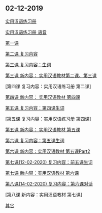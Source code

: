 ## 02-12-2019

[实用汉语练习册](https://dan3011.github.io/regular/Practical_Chinese_Workbook1.pdf)

[实用汉语练习册 语音](https://www.ximalaya.com/waiyu/24537229/)

[第一课](https://dan3011.github.io/regular/Lesson1_Alex.pdf)

[第二课 复习内容](https://dan3011.github.io/regular/Review1.pdf)

[第三课 复习内容：生词](https://dan3011.github.io/regular/Lesson2_newwords.pdf)

[第三课 新内容： 实用汉语教材第二课、第三课](https://dan3011.github.io/regular/hanyu.pdf)

[第四课 复习内容：实用汉语练习册 第二课]

[第四课 新内容： 实用汉语教材 第四课](https://dan3011.github.io/regular/hanyu_4and5.pdf)

[第五课 复习内容：第四课生词](https://dan3011.github.io/regular/Lesson4_newwords.pdf)

[第五课 复习内容：实用汉语练习册 第四课]

[第五课 新内容： 实用汉语教材 第五课](https://dan3011.github.io/regular/hanyu_4and5.pdf)

[第六课 复习内容：第五课生词](https://dan3011.github.io/regular/Lesson5_newwords.pdf)

[第六课 新内容：实用汉语教材 第五课Part2](https://dan3011.github.io/regular/hanyu_4and5.pdf)

[第七课(12-02-2020) 复习内容：前五课生词](https://dan3011.github.io/regular/Review_6Lessons.pdf)

[第七课 新内容：实用汉语教材 第六课](https://dan3011.github.io/regular/hanyu_6.pdf)

[第八课(14-02-2020) 复习内容：第六课对话](https://dan3011.github.io/regular/Review_Lesson6.pdf)

[第八课 新内容：实用汉语教材 第七课]

[其它](https://dan3011.github.io/adults)

